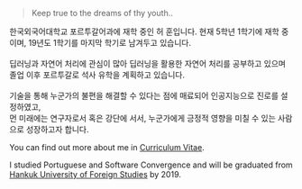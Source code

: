 > Keep true to the dreams of thy youth..


한국외국어대학교 포르투갈어과에 재학 중인 허 훈입니다. 현재 5학년 1학기에 재학 중이며, 19년도 1학기를 마지막 학기로 남겨두고 있습니다.<br><br>
딥러닝과 자연어 처리에 관심이 많아 딥러닝을 활용한 자연어 처리를 공부하고 있으며 졸업 이후 포르투갈로 석사 유학을 계획하고 있습니다.<br><br>
기술을 통해 누군가의 불편을 해결할 수 있다는 점에 매료되어 인공지능으로 진로를 설정하였고,<br>
먼 미래에는 연구자로서 혹은 강단에 서서, 누군가에게 긍정적 영향을 미칠 수 있는 사람으로 성장하고자 합니다.

You can find out more about me in [Curriculum Vitae](huffon.github.io/assets/heohoon_CV.pdf).

I studied Portuguese and Software Convergence and will be graduated from [Hankuk University of Foreign Studies](http://hufs.ac.kr) by 2019.